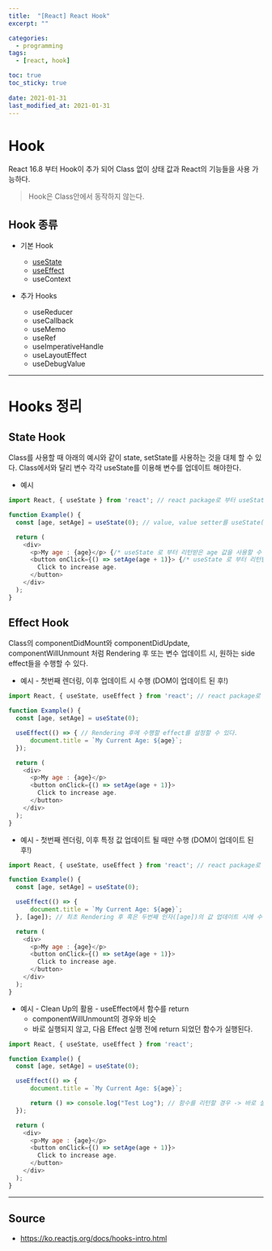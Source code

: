 ```yaml
---
title:  "[React] React Hook"
excerpt: ""

categories:
  - programming
tags:
  - [react, hook]

toc: true
toc_sticky: true
 
date: 2021-01-31
last_modified_at: 2021-01-31
---
```


# Hook

React 16.8 부터 Hook이 추가 되어 Class 없이 상태 값과 React의 기능들을 사용 가능하다.

> Hook은 Class안에서 동작하지 않는다.

## Hook 종류
- 기본 Hook
    - [useState](#state-hook)
    - [useEffect](#effect-hook)
    - useContext

- 추가 Hooks
    - useReducer
    - useCallback
    - useMemo
    - useRef
    - useImperativeHandle
    - useLayoutEffect
    - useDebugValue

---

# Hooks 정리

## State Hook

Class를 사용할 때 아래의 예시와 같이 state, setState를 사용하는 것을 대체 할 수 있다. Class에서와 달리 변수 각각 useState를 이용해 변수를 업데이트 해야한다.

- 예시

``` javascript
import React, { useState } from 'react'; // react package로 부터 useState를 import해서 사용한다.

function Example() {
  const [age, setAge] = useState(0); // value, value setter를 useState()로 부터 리턴 받아 사용한다. 인자로 default 값을 넣어준다.

  return (
    <div>
      <p>My age : {age}</p> {/* useState 로 부터 리턴받은 age 값을 사용할 수 있다.*/}
      <button onClick={() => setAge(age + 1)}> {/* useState 로 부터 리턴받은 age setter 함수를 사용해 값을 업데이트 할 수 있다..*/}
        Click to increase age.
      </button>
    </div>
  );
}
```

## Effect Hook

Class의 componentDidMount와 componentDidUpdate, componentWillUnmount 처럼 Rendering 후 또는 변수 업데이트 시, 원하는 side effect들을 수행할 수 있다.

- 예시 - 첫번째 렌더링, 이후 업데이트 시 수행 (DOM이 업데이트 된 후!)

``` javascript
import React, { useState, useEffect } from 'react'; // react package로 부터 useEffect를 import해서 사용한다.

function Example() {
  const [age, setAge] = useState(0);

  useEffect(() => { // Rendering 후에 수행할 effect를 설정할 수 있다.
      document.title = `My Current Age: ${age}`;
  });

  return (
    <div>
      <p>My age : {age}</p>
      <button onClick={() => setAge(age + 1)}>
        Click to increase age.
      </button>
    </div>
  );
}
```

- 예시 - 첫번째 렌더링, 이후 특정 값 업데이트 될 때만 수행 (DOM이 업데이트 된 후!)

``` javascript
import React, { useState, useEffect } from 'react'; // react package로 부터 useEffect를 import해서 사용한다.

function Example() {
  const [age, setAge] = useState(0);

  useEffect(() => {
      document.title = `My Current Age: ${age}`;
  }, [age]); // 최초 Rendering 후 혹은 두번째 인자([age])의 값 업데이트 시에 수행할 effect를 설정할 수 있다.

  return (
    <div>
      <p>My age : {age}</p>
      <button onClick={() => setAge(age + 1)}>
        Click to increase age.
      </button>
    </div>
  );
}
```


- 예시 - Clean Up의 활용 - useEffect에서 함수를 return
    - componentWillUnmount의 경우와 비슷
    - 바로 실행되지 않고, 다음 Effect 실행 전에 return 되었던 함수가 실행된다.

``` javascript
import React, { useState, useEffect } from 'react';

function Example() {
  const [age, setAge] = useState(0);

  useEffect(() => {
      document.title = `My Current Age: ${age}`;

      return () => console.log("Test Log"); // 함수를 리턴할 경우 -> 바로 실행되지 않고, 다음 Effect 실행 전에 수행
  });

  return (
    <div>
      <p>My age : {age}</p>
      <button onClick={() => setAge(age + 1)}>
        Click to increase age.
      </button>
    </div>
  );
}
```

---

## Source
- https://ko.reactjs.org/docs/hooks-intro.html
